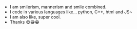 - I am smilerism, mannerism and smile combined.
- I code in various languages like... python, C++, html and JS~
- I am also like, super cool.
- Thanks 😋😁😁
